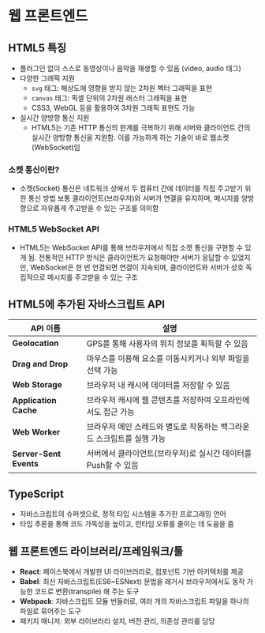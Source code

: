 # 웹 프론트엔드

## HTML5 특징

- 플러그인 없이 스스로 동영상이나 음악을 재생할 수 있음 (video, audio 태그)
- 다양한 그래픽 지원
  - `svg` 태그: 해상도에 영향을 받지 않는 2차원 벡터 그래픽을 표현
  - `canvas` 태그: 픽셀 단위의 2차원 래스터 그래픽을 표현
  - CSS3, WebGL 등을 활용하여 3차원 그래픽 표현도 가능
- 실시간 양방향 통신 지원
  - HTML5는 기존 HTTP 통신의 한계를 극복하기 위해 서버와 클라이언트 간의 실시간 양방향 통신을 지원함. 이를 가능하게 하는 기술이 바로 웹소켓(WebSocket)임

### 소켓 통신이란?

- 소켓(Socket) 통신은 네트워크 상에서 두 컴퓨터 간에 데이터를 직접 주고받기 위한 통신 방법 보통 클라이언트(브라우저)와 서버가 연결을 유지하며, 메시지를 양방향으로 자유롭게 주고받을 수 있는 구조를 의미함

### HTML5 WebSocket API

- HTML5는 WebSocket API를 통해 브라우저에서 직접 소켓 통신을 구현할 수 있게 됨. 전통적인 HTTP 방식은 클라이언트가 요청해야만 서버가 응답할 수 있었지만, WebSocket은 한 번 연결되면 연결이 지속되며, 클라이언트와 서버가 상호 독립적으로 메시지를 주고받을 수 있는 구조

## HTML5에 추가된 자바스크립트 API

| API 이름               | 설명                                                                   |
| ---------------------- | ---------------------------------------------------------------------- |
| **Geolocation**        | GPS를 통해 사용자의 위치 정보를 획득할 수 있음                         |
| **Drag and Drop**      | 마우스를 이용해 요소를 이동시키거나 외부 파일을 선택 가능              |
| **Web Storage**        | 브라우저 내 캐시에 데이터를 저장할 수 있음                             |
| **Application Cache**  | 브라우저 캐시에 웹 콘텐츠를 저장하여 오프라인에서도 접근 가능          |
| **Web Worker**         | 브라우저 메인 스레드와 별도로 작동하는 백그라운드 스크립트를 실행 가능 |
| **Server-Sent Events** | 서버에서 클라이언트(브라우저)로 실시간 데이터를 Push할 수 있음         |

## TypeScript

- 자바스크립트의 슈퍼셋으로, 정적 타입 시스템을 추가한 프로그래밍 언어
- 타입 추론을 통해 코드 가독성을 높이고, 런타임 오류를 줄이는 데 도움을 줌

## 웹 프론트엔드 라이브러리/프레임워크/툴

- **React**: 페이스북에서 개발한 UI 라이브러리로, 컴포넌트 기반 아키텍처를 제공
- **Babel**: 최신 자바스크립트(ES6~ESNext) 문법을 레거시 브라우저에서도 동작 가능한 코드로 변환(transpile) 해 주는 도구
- **Webpack**: 자바스크립트 모듈 번들러로, 여러 개의 자바스크립트 파일을 하나의 파일로 묶어주는 도구
- 패키지 매니저: 외부 라이브러리 설치, 버전 관리, 의존성 관리를 담당
